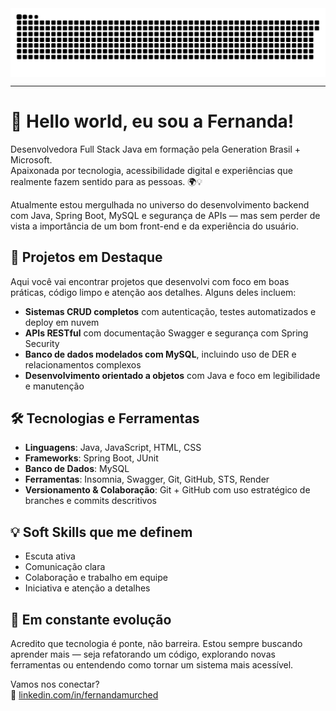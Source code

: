 <picture align="center">
  <source media="(prefers-color-scheme: dark)" srcset="https://raw.githubusercontent.com/FernandaMurched/FernandaMurched/output/github-contribution-grid-snake-dark.svg">
  <source media="(prefers-color-scheme: light)" srcset="https://raw.githubusercontent.com/mari4souza/FernandaMurched/output/github-contribution-grid-snake-dark.svg">
  <img align="center" alt="github contribution grid snake animation" src="https://raw.githubusercontent.com/FernandaMurched/FernandaMurched/output/github-contribution-grid-snake.svg">
</picture>

---

# 👋 Hello world, eu sou a Fernanda!

Desenvolvedora Full Stack Java em formação pela Generation Brasil + Microsoft.  
Apaixonada por tecnologia, acessibilidade digital e experiências que realmente fazem sentido para as pessoas. 🌍💡

Atualmente estou mergulhada no universo do desenvolvimento backend com Java, Spring Boot, MySQL e segurança de APIs — mas sem perder de vista a importância de um bom front-end e da experiência do usuário.

## 🚀 Projetos em Destaque

Aqui você vai encontrar projetos que desenvolvi com foco em boas práticas, código limpo e atenção aos detalhes. Alguns deles incluem:

- **Sistemas CRUD completos** com autenticação, testes automatizados e deploy em nuvem  
- **APIs RESTful** com documentação Swagger e segurança com Spring Security  
- **Banco de dados modelados com MySQL**, incluindo uso de DER e relacionamentos complexos  
- **Desenvolvimento orientado a objetos** com Java e foco em legibilidade e manutenção

## 🛠️ Tecnologias e Ferramentas

- **Linguagens**: Java, JavaScript, HTML, CSS  
- **Frameworks**: Spring Boot, JUnit  
- **Banco de Dados**: MySQL  
- **Ferramentas**: Insomnia, Swagger, Git, GitHub, STS, Render  
- **Versionamento & Colaboração**: Git + GitHub com uso estratégico de branches e commits descritivos  

## 💡 Soft Skills que me definem

- Escuta ativa  
- Comunicação clara  
- Colaboração e trabalho em equipe  
- Iniciativa e atenção a detalhes

## 🌱 Em constante evolução

Acredito que tecnologia é ponte, não barreira. Estou sempre buscando aprender mais — seja refatorando um código, explorando novas ferramentas ou entendendo como tornar um sistema mais acessível.

Vamos nos conectar?  
🔗 [linkedin.com/in/fernandamurched](https://www.linkedin.com/in/fernandamurched/)

